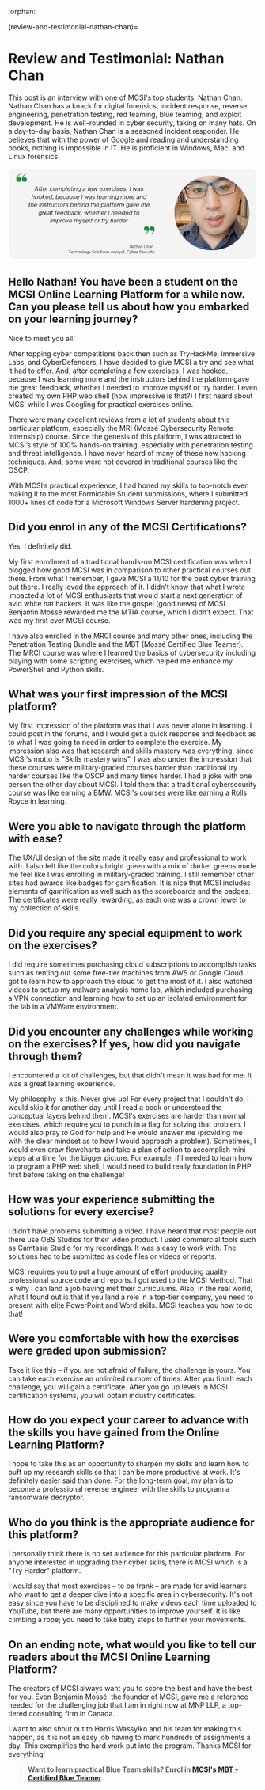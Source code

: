 :orphan:

(review-and-testimonial-nathan-chan)=

# Review and Testimonial: Nathan Chan

This post is an interview with one of MCSI's top students, Nathan Chan.  Nathan Chan has a knack for digital forensics, incident response, reverse engineering, penetration testing, red teaming, blue teaming, and exploit development. He is well-rounded in cyber security, taking on many hats. On a day-to-day basis, Nathan Chan is a seasoned incident responder. He believes that with the power of Google and reading and understanding books, nothing is impossible in IT.  He is proficient in Windows, Mac, and Linux forensics.

<img src="images/nathan-testimonial.png" alt="Nathan Chan Student Testimonial"/>

## Hello Nathan! You have been a student on the MCSI Online Learning Platform for a while now. Can you please tell us about how you embarked on your learning journey?

Nice to meet you all!

After topping cyber competitions back then such as TryHackMe, Immersive Labs, and CyberDefenders, I have decided to give MCSI a try and see what it had to offer.  And, after completing a few exercises, I was hooked, because I was learning more and the instructors behind the platform gave me great feedback, whether I needed to improve myself or try harder.  I even created my own PHP web shell (how impressive is that?)  I first heard about MCSI while I was Googling for practical exercises online.

There were many excellent reviews from a lot of students about this particular platform, especially the MRI (Mossé Cybersecurity Remote Internship) course.  Since the genesis of this platform, I was attracted to MCSI’s style of 100% hands-on training, especially with penetration testing and threat intelligence.  I have never heard of many of these new hacking techniques. And, some were not covered in traditional courses like the OSCP.

With MCSI’s practical experience, I had honed my skills to top-notch even making it to the most Formidable Student submissions, where I submitted 1000+ lines of code for a Microsoft Windows Server hardening project.

## Did you enrol in any of the MCSI Certifications?

Yes, I definitely did.

My first enrollment of a traditional hands-on MCSI certification was when I blogged how good MCSI was in comparison to other practical courses out there.  From what I remember, I gave MCSI a 11/10 for the best cyber training out there. I really loved the approach of it. I didn't know that what I wrote impacted a lot of MCSI enthusiasts that would start a next generation of avid white hat hackers. It was like the gospel (good news) of MCSI. Benjamin Mossé rewarded me the MTIA course, which I didn’t expect.  That was my first ever MCSI course.

I have also enrolled in the MRCI course and many other ones, including the Penetration Testing Bundle and the MBT (Mossé Certified Blue Teamer). The MRCI course was where I learned the basics of cybersecurity including playing with some scripting exercises, which helped me enhance my PowerShell and Python skills.

## What was your first impression of the MCSI platform?

My first impression of the platform was that I was never alone in learning. I could post in the forums, and I would get a quick response and feedback as to what I was going to need in order to complete the exercise.  My impression also was that research and skills mastery was everything, since MCSI's motto is "Skills mastery wins".  I was also under the impression that these courses were military-graded courses harder than traditional try harder courses like the OSCP and many times harder.  I had a joke with one person the other day about MCSI. I told them that a traditional cybersecurity course was like earning a BMW. MCSI's courses were like earning a Rolls Royce in learning.

## Were you able to navigate through the platform with ease?

The UX/UI design of the site made it really easy and professional to work with. I also felt like the colors bright green with a mix of darker greens made me feel like I was enrolling in military-graded training. I still remember other sites had awards like badges for gamification.  It is nice that MCSI includes elements of gamification as well such as the scoreboards and the badges.  The certificates were really rewarding, as each one was a crown jewel to my collection of skills.

## Did you require any special equipment to work on the exercises?

I did require sometimes purchasing cloud subscriptions to accomplish tasks such as renting out some free-tier machines from AWS or Google Cloud.  I got to learn how to approach the cloud to get the most of it.  I also watched videos to setup my malware analysis home lab, which included purchasing a VPN connection and learning how to set up an isolated environment for the lab in a VMWare environment.  

## Did you encounter any challenges while working on the exercises? If yes, how did you navigate through them?

I encountered a lot of challenges, but that didn't mean it was bad for me. It was a great learning experience.

My philosophy is this: Never give up! For every project that I couldn't do, I would skip it for another day until I read a book or understood the conceptual layers behind them. MCSI's exercises are harder than normal exercises, which require you to punch in a flag for solving that problem. I would also pray to God for help and He would answer me (providing me with the clear mindset as to how I would approach a problem). Sometimes, I would even draw flowcharts and take a plan of action to accomplish mini steps at a time for the bigger picture. For example, if I needed to learn how to program a PHP web shell, I would need to build really foundation in PHP first before taking on the challenge!

## How was your experience submitting the solutions for every exercise?

I didn’t have problems submitting a video. I have heard that most people out there use OBS Studios for their video product.  I used commercial tools such as Camtasia Studio for my recordings. It was a easy to work with.  The solutions had to be submitted as code files or videos or reports.

MCSI requires you to put a huge amount of effort producing quality professional source code and reports. I got used to the MCSI Method. That is why I can land a job having met their curriculums. Also, in the real world, what I found out is that if you land a role in a top-tier company, you need to present with elite PowerPoint and Word skills. MCSI teaches you how to do that!

## Were you comfortable with how the exercises were graded upon submission?

Take it like this – if you are not afraid of failure, the challenge is yours. You can take each exercise an unlimited number of times. After you finish each challenge, you will gain a certificate. After you go up levels in MCSI certification systems, you will obtain industry certificates.

## How do you expect your career to advance with the skills you have gained from the Online Learning Platform?

I hope to take this as an opportunity to sharpen my skills and learn how to buff up my research skills so that I can be more productive at work. It's definitely easier said than done. For the long-term goal, my plan is to become a professional reverse engineer with the skills to program a ransomware decryptor.

## Who do you think is the appropriate audience for this platform?

I personally think there is no set audience for this particular platform. For anyone interested in upgrading their cyber skills, there is MCSI which is a "Try Harder" platform.

I would say that most exercises – to be frank – are made for avid learners who want to get a deeper dive into a specific area in cybersecurity. It's not easy since you have to be disciplined to make videos each time uploaded to YouTube, but there are many opportunities to improve yourself.  It is like climbing a rope; you need to take baby steps to further your movements.

## On an ending note, what would you like to tell our readers about the MCSI Online Learning Platform?

The creators of MCSI always want you to score the best and have the best for you.  Even Benjamin Mossé, the founder of MCSI, gave me a reference needed for the challenging job that I am in right now at MNP LLP, a top-tiered consulting firm in Canada.

I want to also shout out to Harris Wassylko and his team for making this happen, as it is not an easy job having to mark hundreds of assignments a day. This exemplifies the hard work put into the program. Thanks MCSI for everything!

> **Want to learn practical Blue Team skills? Enrol in [MCSI's MBT - Certified Blue Teamer](https://www.mosse-institute.com/certifications/mbt-certified-blue-teamer.html).**
